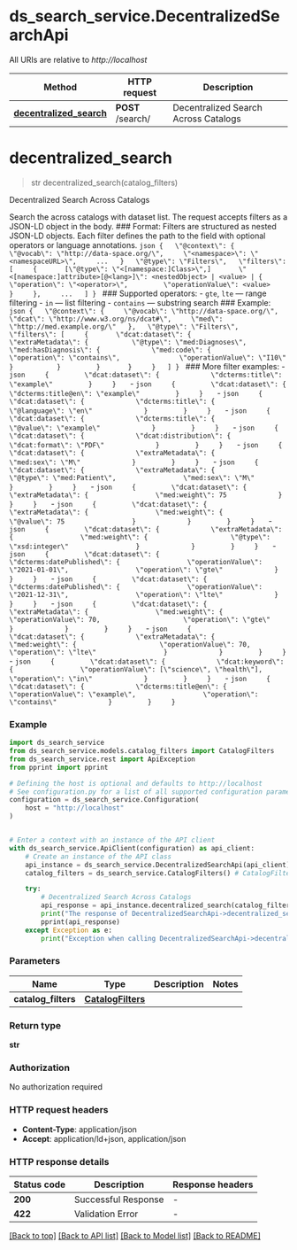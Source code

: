 # ds_search_service.DecentralizedSearchApi

All URIs are relative to *http://localhost*

Method | HTTP request | Description
------------- | ------------- | -------------
[**decentralized_search**](DecentralizedSearchApi.md#decentralized_search) | **POST** /search/ | Decentralized Search Across Catalogs


# **decentralized_search**
> str decentralized_search(catalog_filters)

Decentralized Search Across Catalogs

Search the across catalogs with dataset list.  The request accepts filters as a JSON-LD object in the body.  ### Format: Filters are structured as nested JSON-LD objects. Each filter defines the path to the field with optional operators or language annotations.  ```json {   \"@context\": {     \"@vocab\": \"http://data-space.org/\",     \"<namespace>\": \"<namespaceURL>\",     ...   }   \"@type\": \"Filters\",   \"filters\": [     {       [\"@type\": \"<[namespace:]Class>\",]       \"<[namespace:]attribute>[@<lang>]\": <nestedObject> | <value> | {         \"operation\": \"<operator>\",         \"operationValue\": <value>       }     },     ...   ] } ```  ### Supported operators: - `gte`, `lte` — range filtering - `in` — list filtering - `contains` — substring search  ### Example: ```json {   \"@context\": {     \"@vocab\": \"http://data-space.org/\",     \"dcat\": \"http://www.w3.org/ns/dcat#\",     \"med\": \"http://med.example.org/\"   },   \"@type\": \"Filters\",   \"filters\": [     {       \"dcat:dataset\": {         \"extraMetadata\": {           \"@type\": \"med:Diagnoses\",           \"med:hasDiagnosis\": {             \"med:code\": {               \"operation\": \"contains\",               \"operationValue\": \"I10\"             }           }         }       }     }   ] } ```  ### More filter examples: - ```json     {         \"dcat:dataset\": {             \"dcterms:title\": \"example\"         }     }   ``` - ```json     {         \"dcat:dataset\": {             \"dcterms:title@en\": \"example\"         }     }   ``` - ```json     {         \"dcat:dataset\": {             \"dcterms:title\": {                 \"@language\": \"en\"             }         }     }   ``` - ```json     {         \"dcat:dataset\": {             \"dcterms:title\": {                 \"@value\": \"example\"             }         }     }   ``` - ```json     {         \"dcat:dataset\": {             \"dcat:distribution\": {                 \"dcat:format\": \"PDF\"             }         }     }   ``` - ```json     {         \"dcat:dataset\": {             \"extraMetadata\": {                 \"med:sex\": \"M\"             }         }     }   ``` - ```json     {         \"dcat:dataset\": {             \"extraMetadata\": {                 \"@type\": \"med:Patient\",                 \"med:sex\": \"M\"             }         }     }   ``` - ```json     {         \"dcat:dataset\": {             \"extraMetadata\": {                 \"med:weight\": 75             }         }     }   ``` - ```json     {         \"dcat:dataset\": {             \"extraMetadata\": {                 \"med:weight\": {                     \"@value\": 75                 }             }         }     }   ``` - ```json     {         \"dcat:dataset\": {             \"extraMetadata\": {                 \"med:weight\": {                     \"@type\": \"xsd:integer\"                 }             }         }     }   ``` - ```json     {         \"dcat:dataset\": {             \"dcterms:datePublished\": {                 \"operationValue\": \"2021-01-01\",                 \"operation\": \"gte\"             }         }     }   ``` - ```json     {         \"dcat:dataset\": {             \"dcterms:datePublished\": {                 \"operationValue\": \"2021-12-31\",                 \"operation\": \"lte\"             }         }     }   ``` - ```json     {         \"dcat:dataset\": {             \"extraMetadata\": {                 \"med:weight\": {                     \"operationValue\": 70,                     \"operation\": \"gte\"                 }             }         }     }   ``` - ```json     {         \"dcat:dataset\": {             \"extraMetadata\": {                 \"med:weight\": {                     \"operationValue\": 70,                     \"operation\": \"lte\"                 }             }         }     }   ``` - ```json     {         \"dcat:dataset\": {             \"dcat:keyword\": {                 \"operationValue\": [\"science\", \"health\"],                 \"operation\": \"in\"             }         }     }   ``` - ```json     {         \"dcat:dataset\": {             \"dcterms:title@en\": {                 \"operationValue\": \"example\",                 \"operation\": \"contains\"             }         }     }   ```

### Example


```python
import ds_search_service
from ds_search_service.models.catalog_filters import CatalogFilters
from ds_search_service.rest import ApiException
from pprint import pprint

# Defining the host is optional and defaults to http://localhost
# See configuration.py for a list of all supported configuration parameters.
configuration = ds_search_service.Configuration(
    host = "http://localhost"
)


# Enter a context with an instance of the API client
with ds_search_service.ApiClient(configuration) as api_client:
    # Create an instance of the API class
    api_instance = ds_search_service.DecentralizedSearchApi(api_client)
    catalog_filters = ds_search_service.CatalogFilters() # CatalogFilters | 

    try:
        # Decentralized Search Across Catalogs
        api_response = api_instance.decentralized_search(catalog_filters)
        print("The response of DecentralizedSearchApi->decentralized_search:\n")
        pprint(api_response)
    except Exception as e:
        print("Exception when calling DecentralizedSearchApi->decentralized_search: %s\n" % e)
```



### Parameters


Name | Type | Description  | Notes
------------- | ------------- | ------------- | -------------
 **catalog_filters** | [**CatalogFilters**](CatalogFilters.md)|  | 

### Return type

**str**

### Authorization

No authorization required

### HTTP request headers

 - **Content-Type**: application/json
 - **Accept**: application/ld+json, application/json

### HTTP response details

| Status code | Description | Response headers |
|-------------|-------------|------------------|
**200** | Successful Response |  -  |
**422** | Validation Error |  -  |

[[Back to top]](#) [[Back to API list]](../README.md#documentation-for-api-endpoints) [[Back to Model list]](../README.md#documentation-for-models) [[Back to README]](../README.md)

